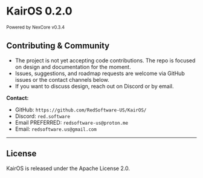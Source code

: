 # KairOS 0.2.0
<sup>Powered by NexCore v0.3.4</sup>

## Contributing & Community

* The project is not yet accepting code contributions. The repo is focused on design and documentation for the moment.
* Issues, suggestions, and roadmap requests are welcome via GitHub issues or the contact channels below.
* If you want to discuss design, reach out on Discord or by email.

**Contact:**

* GitHub: `https://github.com/RedSoftware-US/KairOS/`
* Discord: `red.software`
* Email PREFERRED: `redsoftware-us@proton.me`
* Email: `redsoftware.us@gmail.com`

---

## License

KairOS is released under the Apache License 2.0.

